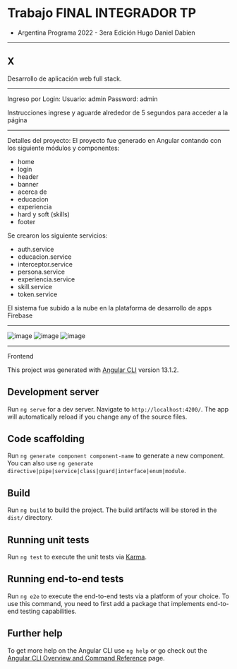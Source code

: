 # Trabajo FINAL INTEGRADOR TP 
- Argentina Programa 2022 - 3era Edición
Hugo Daniel Dabien

-----------------------------------------------------------------
X
-----------------------------------------------------------------


Desarrollo de aplicación web full stack.

----------------------------------------------------------------

Ingreso por Login: 
Usuario: admin
Password: admin

Instrucciones ingrese y aguarde alrededor de 5 segundos para acceder a la página

----------------------------------------------------------------

Detalles del proyecto:
El proyecto fue generado en Angular contando con los siguiente módulos y componentes:
 - home
 - login
 - header
 - banner
 - acerca de
 - educacion
 - experiencia
 - hard y soft (skills)
 - footer

Se crearon los siguiente servicios: 
- auth.service
- educacion.service
- interceptor.service
- persona.service
- experiencia.service
- skill.service
- token.service

El sistema fue subido a la nube en la plataforma de desarrollo de apps Firebase

----------------------------------------------------------------------







![image](https://user-images.githubusercontent.com/104176100/199209076-5af3c164-8cbb-4e7c-8ffd-8422d447c35e.png)
![image](https://user-images.githubusercontent.com/104176100/199209157-609d7fe2-854a-4642-b46f-b23290a7c653.png)
![image](https://user-images.githubusercontent.com/104176100/199209222-8eaaeaa9-1417-4189-9be1-db34f8562b27.png)



---------------------------------------------------------

Frontend

This project was generated with [Angular CLI](https://github.com/angular/angular-cli) version 13.1.2.

## Development server

Run `ng serve` for a dev server. Navigate to `http://localhost:4200/`. The app will automatically reload if you change any of the source files.

## Code scaffolding

Run `ng generate component component-name` to generate a new component. You can also use `ng generate directive|pipe|service|class|guard|interface|enum|module`.

## Build

Run `ng build` to build the project. The build artifacts will be stored in the `dist/` directory.

## Running unit tests

Run `ng test` to execute the unit tests via [Karma](https://karma-runner.github.io).

## Running end-to-end tests

Run `ng e2e` to execute the end-to-end tests via a platform of your choice. To use this command, you need to first add a package that implements end-to-end testing capabilities.

## Further help

To get more help on the Angular CLI use `ng help` or go check out the [Angular CLI Overview and Command Reference](https://angular.io/cli) page.

